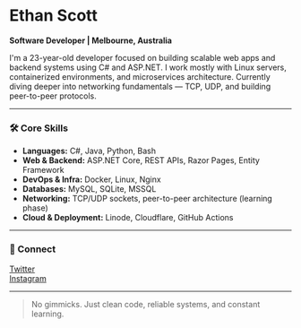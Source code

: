 # Ethan Scott

**Software Developer | Melbourne, Australia**

I'm a 23-year-old developer focused on building scalable web apps and backend systems using C# and ASP.NET. I work mostly with Linux servers, containerized environments, and microservices architecture. Currently diving deeper into networking fundamentals — TCP, UDP, and building peer-to-peer protocols.

---

### 🛠️ Core Skills

- **Languages:** C#, Java, Python, Bash
- **Web & Backend:** ASP.NET Core, REST APIs, Razor Pages, Entity Framework
- **DevOps & Infra:** Docker, Linux, Nginx
- **Databases:** MySQL, SQLite, MSSQL
- **Networking:** TCP/UDP sockets, peer-to-peer architecture (learning phase)
- **Cloud & Deployment:** Linode, Cloudflare, GitHub Actions

---

### 🔗 Connect

[Twitter](https://twitter.com/02scanks)  
[Instagram](https://instagram.com/scankss)

---

> No gimmicks. Just clean code, reliable systems, and constant learning.
